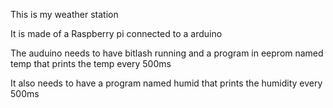 This is my weather station

It is made of a Raspberry pi connected to a arduino

The auduino needs to have bitlash running and a program in eeprom named temp that prints the temp every 500ms

It also needs to have a program named humid that prints the humidity every 500ms
